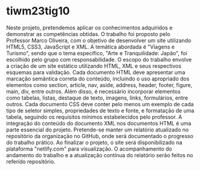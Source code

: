 # tiwm23tig10
Neste projeto, pretendemos aplicar os conhecimentos adquiridos e demonstrar as 
competências obtidas. O trabalho foi proposto pelo Professor Marco Oliveira, com o 
objetivo de desenvolver um site utilizando HTML5, CSS3, JavaScript e XML. A 
temática abordada é "Viagens e Turismo", sendo que o tema específico, "Arte e 
Tranquilidade: Japão", foi escolhido pelo grupo com responsabilidade. 
O escopo do trabalho envolve a criação de um site estático utilizando HTML, XML e 
seus respectivos esquemas para validação. Cada documento HTML deve apresentar uma 
marcação semântica correta do conteúdo, incluindo o uso apropriado dos elementos 
como section, article, nav, aside, address, header, footer, figure, main, div, entre outros. 
Além disso, é necessário incorporar elementos como tabelas, listas, destaque de texto, 
imagens, links, formulários, entre outros. 
Cada documento CSS deve conter pelo menos um exemplo de cada tipo de seletor 
simples, propriedades de texto e fonte, e formatação de uma tabela, seguindo os 
requisitos mínimos estabelecidos pelo professor. 
A integração do conteúdo do documento XML nos documentos HTML é uma parte 
essencial do projeto. Pretende-se manter um relatório atualizado no repositório da 
organização no GitHub, onde será documentado o progresso do trabalho prático. 
Ao finalizar o projeto, o site será disponibilizado na plataforma "netlify.com" para 
visualização. O acompanhamento do andamento do trabalho e a atualização contínua do 
relatório serão feitos no referido repositório.
